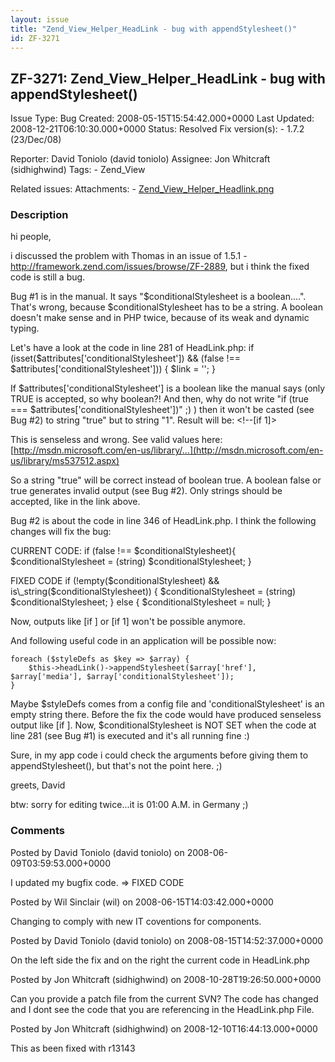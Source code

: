 ```yaml
---
layout: issue
title: "Zend_View_Helper_HeadLink - bug with appendStylesheet()"
id: ZF-3271
---
```


ZF-3271: Zend\_View\_Helper\_HeadLink - bug with appendStylesheet() 
--------------------------------------------------------------------

 Issue Type: Bug Created: 2008-05-15T15:54:42.000+0000 Last Updated: 2008-12-21T06:10:30.000+0000 Status: Resolved Fix version(s): - 1.7.2 (23/Dec/08)
 
 Reporter:  David Toniolo (david toniolo)  Assignee:  Jon Whitcraft (sidhighwind)  Tags: - Zend\_View
 
 Related issues: 
 Attachments: - [Zend\_View\_Helper\_Headlink.png](/issues/secure/attachment/11479/Zend_View_Helper_Headlink.png)
 
### Description

hi people,

i discussed the problem with Thomas in an issue of 1.5.1 - <http://framework.zend.com/issues/browse/ZF-2889>, but i think the fixed code is still a bug.

Bug #1 is in the manual. It says "$conditionalStylesheet is a boolean....". That's wrong, because $conditionalStylesheet has to be a string. A boolean doesn't make sense and in PHP twice, because of its weak and dynamic typing.

Let's have a look at the code in line 281 of HeadLink.php: if (isset($attributes['conditionalStylesheet']) && (false !== $attributes['conditionalStylesheet'])) { $link = ''; }

If $attributes['conditionalStylesheet'] is a boolean like the manual says (only TRUE is accepted, so why boolean?! And then, why do not write "if (true === $attributes['conditionalStylesheet'])" ;) ) then it won't be casted (see Bug #2) to string "true" but to string "1". Result will be: <!--[if 1]>

This is senseless and wrong. See valid values here: [http://msdn.microsoft.com/en-us/library/…](http://msdn.microsoft.com/en-us/library/ms537512.aspx)

So a string "true" will be correct instead of boolean true. A boolean false or true generates invalid output (see Bug #2). Only strings should be accepted, like in the link above.

Bug #2 is about the code in line 346 of HeadLink.php. I think the following changes will fix the bug:

CURRENT CODE: if (false !== $conditionalStylesheet){ $conditionalStylesheet = (string) $conditionalStylesheet; }

FIXED CODE if (!empty($conditionalStylesheet) && is\_string($conditionalStylesheet)) { $conditionalStylesheet = (string) $conditionalStylesheet; } else { $conditionalStylesheet = null; }

Now, outputs like [if ] or [if 1] won't be possible anymore.

And following useful code in an application will be possible now:

 
    foreach ($styleDefs as $key => $array) { 
        $this->headLink()->appendStylesheet($array['href'], $array['media'], $array['conditionalStylesheet']); 
    }


Maybe $styleDefs comes from a config file and 'conditionalStylesheet' is an empty string there. Before the fix the code would have produced senseless output like [if ]. Now, $conditionalStylesheet is NOT SET when the code at line 281 (see Bug #1) is executed and it's all running fine :)

Sure, in my app code i could check the arguments before giving them to appendStylesheet(), but that's not the point here. ;)

greets, David

btw: sorry for editing twice...it is 01:00 A.M. in Germany ;)

 

 

### Comments

Posted by David Toniolo (david toniolo) on 2008-06-09T03:59:53.000+0000

I updated my bugfix code. => FIXED CODE

 

 

Posted by Wil Sinclair (wil) on 2008-06-15T14:03:42.000+0000

Changing to comply with new IT coventions for components.

 

 

Posted by David Toniolo (david toniolo) on 2008-08-15T14:52:37.000+0000

On the left side the fix and on the right the current code in HeadLink.php

 

 

Posted by Jon Whitcraft (sidhighwind) on 2008-10-28T19:26:50.000+0000

Can you provide a patch file from the current SVN? The code has changed and I dont see the code that you are referencing in the HeadLink.php File.

 

 

Posted by Jon Whitcraft (sidhighwind) on 2008-12-10T16:44:13.000+0000

This as been fixed with r13143

 

 